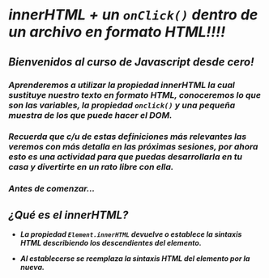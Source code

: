 # **_innerHTML + un ```onClick()``` dentro de un archivo en formato HTML!!!!_**

## **_Bienvenidos al curso de Javascript desde cero!_**

### **_Aprenderemos a utilizar la propiedad innerHTML la cual sustituye nuestro texto en formato HTML, conoceremos lo que son las variables, la propiedad ```onclick()``` y una pequeña muestra de los que puede hacer el DOM._**

### **_Recuerda que c/u de estas definiciones más relevantes las veremos con más detalla en las próximas sesiones, por ahora esto es una actividad para que puedas desarrollarla en tu casa y divertirte en un rato libre con ella._**

### **_Antes de comenzar..._**

## **_¿Qué es el innerHTML?_**

- **_La propiedad ```Element.innerHTML``` devuelve o establece la sintaxis HTML describiendo los descendientes del elemento._**

- **_Al establecerse se reemplaza la sintaxis HTML del elemento por la nueva._**
